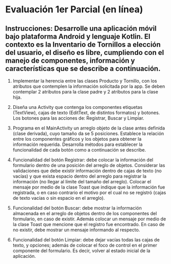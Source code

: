 # Evaluación 1er Parcial (en línea)

## Instrucciones: Desarrolle una aplicación móvil bajo plataforma Android y lenguaje Kotlin. El contexto es la Inventario de Tornillos a elección del usuario, el diseño es libre, cumpliendo con el manejo de componentes, información y características que se describe a continuación. 

1. Implementar la herencia entre las clases Producto y Tornillo, con los atributos que contemplen la información solicitada por la app. Se deben contemplar 2 atributos para la clase padre y 2 atributos para la clase hija.

2. Diseña una Activity que contenga los componentes etiquetas (TextView), cajas de texto (EditText, de distintos formatos) y botones. Los botones para las acciones de: Registrar, Buscar y Limpiar. 

3. Programa en el MainActivity un arreglo objeto de la clase antes definida (clase derivada), cuyo tamaño da se 5 posiciones. Establece la relación entre los componentes gráficos y los objetos para obtener la información requerida. Desarrolla métodos para establecer la funcionalidad de cada botón como a continuación se describe.

4. Funcionalidad del botón Registrar: debe colocar la información del formulario dentro de una posición del arreglo de objetos. Considerar las validaciones que debe existir información dentro de cajas de texto (no vacías) y que exista espacio dentro del arreglo para registrar la información (no llegar al límite del tamaño del arreglo).  Colocar el mensaje por medio de la clase Toast que indique que la información fue registrada, o en caso contrario el motivo por el cual no se registró (cajas de texto vacías o sin espacio en el arreglo).

5. Funcionalidad del botón Buscar: debe mostrar la información almacenada en el arreglo de objetos dentro de los componentes del formulario, en caso de existir. Además colocar un mensaje por medio de la clase Toast que mencione que el registro fue encontrado. En caso de no existir, debe mostrar un mensaje informando al respecto.

6. Funcionalidad del botón Limpiar: debe dejar vacías todas las cajas de texto, y opciones; además de colocar el foco de control en el primer componente del formulario. Es decir, volver al estado inicial de la aplicación.
